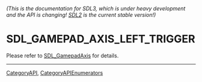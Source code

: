 ###### (This is the documentation for SDL3, which is under heavy development and the API is changing! [SDL2](https://wiki.libsdl.org/SDL2/) is the current stable version!)
# SDL_GAMEPAD_AXIS_LEFT_TRIGGER

Please refer to [SDL_GamepadAxis](SDL_GamepadAxis) for details.

----
[CategoryAPI](CategoryAPI), [CategoryAPIEnumerators](CategoryAPIEnumerators)

